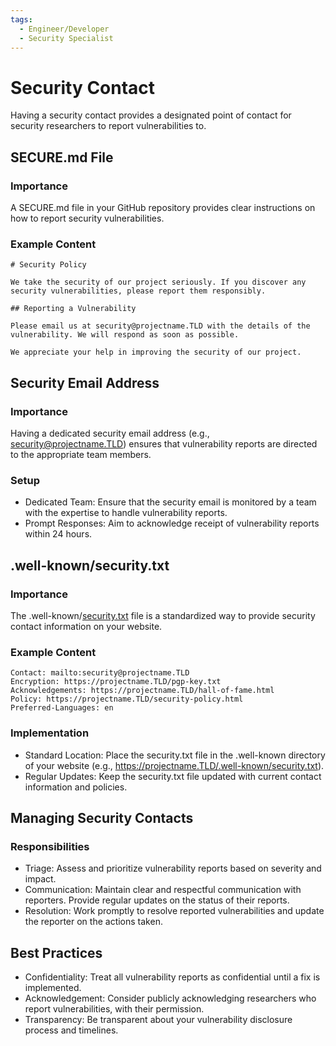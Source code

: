 ```yaml
---
tags:
  - Engineer/Developer
  - Security Specialist
---
```


# Security Contact

Having a security contact provides a designated point of contact for security researchers to report vulnerabilities to.

## SECURE.md File

### Importance

A SECURE.md file in your GitHub repository provides clear instructions on how to report security vulnerabilities.

### Example Content

```
# Security Policy

We take the security of our project seriously. If you discover any security vulnerabilities, please report them responsibly.

## Reporting a Vulnerability

Please email us at security@projectname.TLD with the details of the vulnerability. We will respond as soon as possible.

We appreciate your help in improving the security of our project.
```

## Security Email Address

### Importance

Having a dedicated security email address (e.g., <security@projectname.TLD>) ensures that vulnerability reports are directed to the appropriate team members.

### Setup

- Dedicated Team: Ensure that the security email is monitored by a team with the expertise to handle vulnerability reports.
- Prompt Responses: Aim to acknowledge receipt of vulnerability reports within 24 hours.

## .well-known/security.txt

### Importance

The .well-known/[security.txt](https://securitytxt.org/) file is a standardized way to provide security contact information on your website.

### Example Content

```
Contact: mailto:security@projectname.TLD
Encryption: https://projectname.TLD/pgp-key.txt
Acknowledgements: https://projectname.TLD/hall-of-fame.html
Policy: https://projectname.TLD/security-policy.html
Preferred-Languages: en
```

### Implementation

- Standard Location: Place the security.txt file in the .well-known directory of your website (e.g., <https://projectname.TLD/.well-known/security.txt>).
- Regular Updates: Keep the security.txt file updated with current contact information and policies.

## Managing Security Contacts

### Responsibilities

- Triage: Assess and prioritize vulnerability reports based on severity and impact.
- Communication: Maintain clear and respectful communication with reporters. Provide regular updates on the status of their reports.
- Resolution: Work promptly to resolve reported vulnerabilities and update the reporter on the actions taken.

## Best Practices

- Confidentiality: Treat all vulnerability reports as confidential until a fix is implemented.
- Acknowledgement: Consider publicly acknowledging researchers who report vulnerabilities, with their permission.
- Transparency: Be transparent about your vulnerability disclosure process and timelines.
